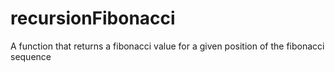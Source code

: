 # recursionFibonacci
 A function that returns a fibonacci value for a given position of the fibonacci sequence 
